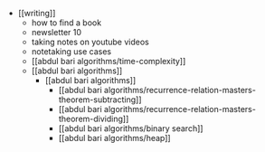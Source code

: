 - [[writing]]
	- how to find a book
	- newsletter 10
	- taking notes on youtube videos
	- notetaking use cases
	- [[abdul bari algorithms/time-complexity]]
	- [[abdul bari algorithms]]
		- [[abdul bari algorithms]]
			- [[abdul bari algorithms/recurrence-relation-masters-theorem-subtracting]]
			- [[abdul bari algorithms/recurrence-relation-masters-theorem-dividing]]
			- [[abdul bari algorithms/binary search]]
			- [[abdul bari algorithms/heap]]